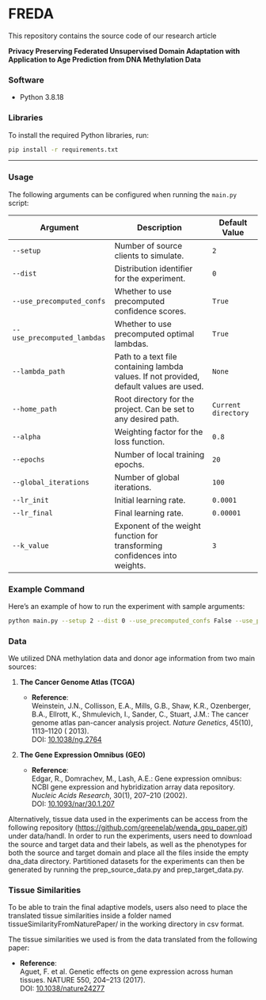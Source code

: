 # FREDA

This repository contains the source code of our research article

**Privacy Preserving Federated Unsupervised Domain Adaptation with Application to Age Prediction from DNA Methylation
Data**

### Software

- Python 3.8.18

### Libraries

To install the required Python libraries, run:

```bash
pip install -r requirements.txt
```

---

### Usage

The following arguments can be configured when running the `main.py` script:

| Argument                    | Description                                                                             | Default Value       |
|-----------------------------|-----------------------------------------------------------------------------------------|---------------------|
| `--setup`                   | Number of source clients to simulate.                                                   | `2`                 |
| `--dist`                    | Distribution identifier for the experiment.                                             | `0`                 |
| `--use_precomputed_confs`   | Whether to use precomputed confidence scores.                                           | `True`              |
| `--use_precomputed_lambdas` | Whether to use precomputed optimal lambdas.                                             | `True`              |
| `--lambda_path`             | Path to a text file containing lambda values. If not provided, default values are used. | `None`              |
| `--home_path`               | Root directory for the project. Can be set to any desired path.                         | `Current directory` |
| `--alpha`                   | Weighting factor for the loss function.                                                 | `0.8`               |
| `--epochs`                  | Number of local training epochs.                                                        | `20`                |
| `--global_iterations`       | Number of global iterations.                                                            | `100`               |
| `--lr_init`                 | Initial learning rate.                                                                  | `0.0001`            |
| `--lr_final`                | Final learning rate.                                                                    | `0.00001`           |
| `--k_value`                 | Exponent of the weight function for transforming confidences into weights.              | `3`                 |

### Example Command

Here’s an example of how to run the experiment with sample arguments:

```bash
python main.py --setup 2 --dist 0 --use_precomputed_confs False --use_precomputed_lambdas False --lambda_path ./lambdas.txt --home_path ./FREDA/ --alpha 0.8 --epochs 20 --global_iterations 100 --lr_init 0.0001 --lr_final 0.00001 --k_value 3
```

### Data

We utilized DNA methylation data and donor age information from two main sources:

1. **The Cancer Genome Atlas (TCGA)**
    - **Reference**:  
      Weinstein, J.N., Collisson, E.A., Mills, G.B., Shaw, K.R., Ozenberger, B.A., Ellrott, K., Shmulevich, I., Sander,
      C., Stuart, J.M.: The cancer genome atlas pan-cancer analysis project. *Nature Genetics*, 45(10), 1113–1120 (
      2013).  
      DOI: [10.1038/ng.2764](https://doi.org/10.1038/ng.2764)

2. **The Gene Expression Omnibus (GEO)**
    - **Reference**:  
      Edgar, R., Domrachev, M., Lash, A.E.: Gene expression omnibus: NCBI gene expression and hybridization array data
      repository. *Nucleic Acids Research*, 30(1), 207–210 (2002).  
      DOI: [10.1093/nar/30.1.207](https://doi.org/10.1093/nar/30.1.207)

Alternatively, tissue data used in the experiments can be access from the following
repository (https://github.com/greenelab/wenda_gpu_paper.git) under data/handl. In order to run the experiments,
users need to download the source and target data and their labels, as well as the phenotypes for both the source and
target domain and place all the files inside the empty dna_data directory.
Partitioned datasets for the experiments can then be generated by running the prep_source_data.py and
prep_target_data.py.

### Tissue Similarities

To be able to train the final adaptive models, users also need to place the translated tissue similarities inside a
folder named tissueSimilarityFromNaturePaper/ in the working directory in csv format.

The tissue similarities we used is from the data translated from the following paper:

- **Reference**:  
  Aguet, F. et al. Genetic effects on gene expression across human tissues. NATURE 550, 204–213 (2017).  
  DOI: [10.1038/nature24277](https://doi.org/10.1038/nature24277)








